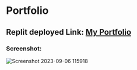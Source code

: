 # Portfolio
## Replit deployed Link: [My Portfolio](https://portfolio--aneeta9843.repl.co/)
### Screenshot:
![Screenshot 2023-09-06 115918](https://github.com/Aneeta9843/Portfolio/assets/143111004/186ba14b-2228-40f2-805a-727dbc601f1e)
